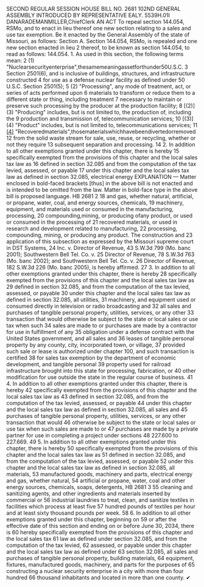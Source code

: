 SECOND REGULAR SESSION
HOUSE BILL NO. 2681
102ND GENERAL ASSEMBLY
INTRODUCED BY REPRESENTATIVE EALY.
5539H.01I DANARADEMANMILLER,ChiefClerk
AN ACT
To repeal section 144.054, RSMo, and to enact in lieu thereof one new section relating to a
sales and use tax exemption.
Be it enacted by the General Assembly of the state of Missouri, as follows:
Section A. Section 144.054, RSMo, is repealed and one new section enacted in lieu
2 thereof, to be known as section 144.054, to read as follows:
144.054. 1. As used in this section, the following terms mean:
2 (1) "Nuclearsecurityenterprise",thesamemeaningassetforthunder50U.S.C.
3 Section 2501(6), and is inclusive of buildings, structures, and infrastructure constructed
4 for use as a defense nuclear facility as defined under 50 U.S.C. Section 2501(5);
5 (2) "Processing", any mode of treatment, act, or series of acts performed upon
6 materials to transform or reduce them to a different state or thing, including treatment
7 necessary to maintain or preserve such processing by the producer at the production facility;
8 [(2)] (3) "Producing" includes, but is not limited to, the production of, including the
9 production and transmission of, telecommunication services;
10 [(3)] (4) "Product" includes, but is not limited to, telecommunications services;
11 [(4)](5) "Recoveredmaterials",thosematerialswhichhavebeendivertedorremoved
12 from the solid waste stream for sale, use, reuse, or recycling, whether or not they require
13 subsequent separation and processing.
14 2. In addition to all other exemptions granted under this chapter, there is hereby
15 specifically exempted from the provisions of this chapter and the local sales tax law as
16 defined in section 32.085 and from the computation of the tax levied, assessed, or payable
17 under this chapter and the local sales tax law as defined in section 32.085, electrical energy
EXPLANATION — Matter enclosed in bold-faced brackets [thus] in the above bill is not enacted and is
intended to be omitted from the law. Matter in bold-face type in the above bill is proposed language.
HB 2681 2
18 and gas, whether natural, artificial, or propane, water, coal, and energy sources, chemicals,
19 machinery, equipment, and materials used or consumed in the manufacturing, processing,
20 compounding,mining, or producing ofany product, or used or consumed in the processing of
21 recovered materials, or used in research and development related to manufacturing,
22 processing, compounding, mining, or producing any product. The construction and
23 application of this subsection as expressed by the Missouri supreme court in DST Systems,
24 Inc. v. Director of Revenue, 43 S.W.3d 799 (Mo. banc 2001); Southwestern Bell Tel. Co. v.
25 Director of Revenue, 78 S.W.3d 763 (Mo. banc 2002); and Southwestern Bell Tel. Co. v.
26 Director of Revenue, 182 S.W.3d 226 (Mo. banc 2005), is hereby affirmed.
27 3. In addition to all other exemptions granted under this chapter, there is hereby
28 specifically exempted from the provisions of this chapter and the local sales tax law as
29 defined in section 32.085, and from the computation of the tax levied, assessed, or payable
30 under this chapter and the local sales tax law as defined in section 32.085, all utilities,
31 machinery, and equipment used or consumed directly in television or radio broadcasting and
32 all sales and purchases of tangible personal property, utilities, services, or any other
33 transaction that would otherwise be subject to the state or local sales or use tax when such
34 sales are made to or purchases are made by a contractor for use in fulfillment of any
35 obligation under a defense contract with the United States government, and all sales and
36 leases of tangible personal property by any county, city, incorporated town, or village,
37 provided such sale or lease is authorized under chapter 100, and such transaction is certified
38 for sales tax exemption by the department of economic development, and tangible personal
39 property used for railroad infrastructure brought into this state for processing, fabrication, or
40 other modification for use outside the state in the regular course of business.
41 4. In addition to all other exemptions granted under this chapter, there is hereby
42 specifically exempted from the provisions of this chapter and the local sales tax law as
43 defined in section 32.085, and from the computation of the tax levied, assessed, or payable
44 under this chapter and the local sales tax law as defined in section 32.085, all sales and
45 purchases of tangible personal property, utilities, services, or any other transaction that would
46 otherwise be subject to the state or local sales or use tax when such sales are made to or
47 purchases are made by a private partner for use in completing a project under sections
48 227.600 to 227.669.
49 5. In addition to all other exemptions granted under this chapter, there is hereby
50 specifically exempted from the provisions of this chapter and the local sales tax law as
51 defined in section 32.085, and from the computation of the tax levied, assessed, or payable
52 under this chapter and the local sales tax law as defined in section 32.085, all materials,
53 manufactured goods, machinery and parts, electrical energy and gas, whether natural,
54 artificial or propane, water, coal and other energy sources, chemicals, soaps, detergents,
HB 2681 3
55 cleaning and sanitizing agents, and other ingredients and materials inserted by commercial or
56 industrial laundries to treat, clean, and sanitize textiles in facilities which process at least five
57 hundred pounds of textiles per hour and at least sixty thousand pounds per week.
58 6. In addition to all other exemptions granted under this chapter, beginning on
59 or after the effective date of this section and ending on or before June 30, 2034, there is
60 hereby specifically exempted from the provisions of this chapter and the local sales tax
61 law as defined under section 32.085, and from the computation of the tax levied,
62 assessed, or payable under this chapter and the local sales tax law as defined under
63 section 32.085, all sales and purchases of tangible personal property, building materials,
64 equipment, fixtures, manufactured goods, machinery, and parts for the purposes of
65 constructing a nuclear security enterprise in a city with more than four hundred
66 thousand inhabitants and located in more than one county.
✔